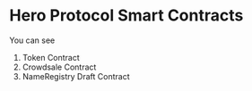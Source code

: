 # Hero Protocol Smart Contracts

You can see 

1. Token Contract
2. Crowdsale Contract
3. NameRegistry Draft Contract

